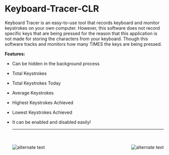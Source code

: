 # Keyboard-Tracer-CLR

Keyboard Tracer is an easy-to-use tool that records keyboard and monitor keystrokes on your own computer.
However, this software does not record specific keys that are being pressed for the reason that this
application is not made for storing the characters from your keyboard. Though this software tracks and monitors
how many TIMES the keys are being pressed.

<strong>Features:</strong><br>
- Can be hidden in the background process

- Total Keystrokes

- Total Keystrokes Today

- Average Keystrokes

- Highest Keystrokes Achieved

- Lowest Keystrokes Achieved

- It can be enabled
  and disabled easily!
  <br>
  <hr></hr>
  <br><br>

    <img align="left" src="https://user-images.githubusercontent.com/78135477/114077582-8d8c3280-98da-11eb-83cf-ea48f972d154.PNG" alt="alternate text">
 
  

     <img align="right" src="https://user-images.githubusercontent.com/78135477/114077760-b9a7b380-98da-11eb-872e-a7db1e1d8c30.PNG" alt="alternate text">
  


